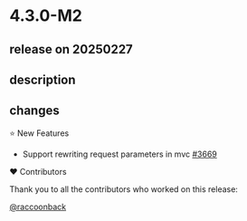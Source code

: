 # 4.3.0-M2

## release on 20250227
## description
## changes
⭐ New Features

* Support rewriting request parameters in mvc <a href="https://github.com/spring-cloud/spring-cloud-gateway/pull/3669" data-hovercard-type="pull_request" data-hovercard-url="/spring-cloud/spring-cloud-gateway/pull/3669/hovercard">#3669</a>

❤️ Contributors

Thank you to all the contributors who worked on this release:

<a class="user-mention notranslate" data-hovercard-type="user" data-hovercard-url="/users/raccoonback/hovercard" data-octo-click="hovercard-link-click" data-octo-dimensions="link_type:self" href="https://github.com/raccoonback">@raccoonback</a>

